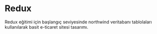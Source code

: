 # Redux  
Redux eğitimi için başlangıç seviyesinde northwind veritabanı tablolaları kullanılarak basit e-ticaret sitesi tasarımı.  
